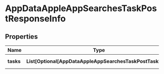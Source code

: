 # AppDataAppleAppSearchesTaskPostResponseInfo


## Properties

| Name | Type | Description | Notes |
|------------ | ------------- | ------------- | -------------|
**tasks** | **List[Optional[AppDataAppleAppSearchesTaskPostTaskInfo]]** | array of tasks |[optional]|